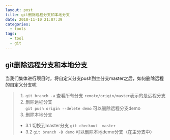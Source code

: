 ```yaml
---
layout: post
title: git删除远程分支和本地分支
date: 2018-11-10 21:07:39
categories: 
  - tools
tags:
  - tool
  - git
---
```


## git删除远程分支和本地分支
当我们集体进行项目时，将自定义分支push到主分支master之后，如何删除远程的自定义分支呢
> 1. `git branch -a` 查看所有分支
`remote/origin/master`表示的是远程分支
> 2. 删除远程分支   
`git push origin --delete demo`   可以删除远程分支demo
> 3. 删除本地分支
> - 3.1 切换到master分支 `git checkout  master`
> - 3.2 `git branch -D demo` 可以删除本地demo分支（在主分支中）


